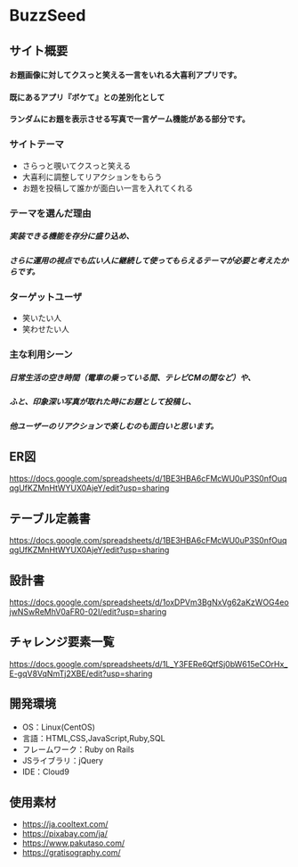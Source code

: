 # BuzzSeed

## サイト概要
#### お題画像に対してクスっと笑える一言をいれる大喜利アプリです。
#### 既にあるアプリ『ボケて』との差別化として
#### ランダムにお題を表示させる写真で一言ゲーム機能がある部分です。

### サイトテーマ
- さらっと覗いてクスっと笑える
- 大喜利に調整してリアクションをもらう
- お題を投稿して誰かが面白い一言を入れてくれる

### テーマを選んだ理由
##### 実装できる機能を存分に盛り込め、
##### さらに運用の視点でも広い人に継続して使ってもらえるテーマが必要と考えたからです。

### ターゲットユーザ
- 笑いたい人
- 笑わせたい人

### 主な利用シーン
##### 日常生活の空き時間（電車の乗っている間、テレビCMの間など）や、
##### ふと、印象深い写真が取れた時にお題として投稿し、
##### 他ユーザーのリアクションで楽しむのも面白いと思います。


## ER図
https://docs.google.com/spreadsheets/d/1BE3HBA6cFMcWU0uP3S0nfOuqqgUfKZMnHtWYUX0AjeY/edit?usp=sharing

## テーブル定義書
https://docs.google.com/spreadsheets/d/1BE3HBA6cFMcWU0uP3S0nfOuqqgUfKZMnHtWYUX0AjeY/edit?usp=sharing

## 設計書
https://docs.google.com/spreadsheets/d/1oxDPVm3BgNxVg62aKzWOG4eojwNSwReMhV0aFR0-02I/edit?usp=sharing

## チャレンジ要素一覧
https://docs.google.com/spreadsheets/d/1L_Y3FERe6QtfSj0bW615eCOrHx_E-gqV8VqNmTj2XBE/edit?usp=sharing

## 開発環境
- OS：Linux(CentOS)
- 言語：HTML,CSS,JavaScript,Ruby,SQL
- フレームワーク：Ruby on Rails
- JSライブラリ：jQuery
- IDE：Cloud9

## 使用素材
- https://ja.cooltext.com/
- https://pixabay.com/ja/
- https://www.pakutaso.com/
- https://gratisography.com/
